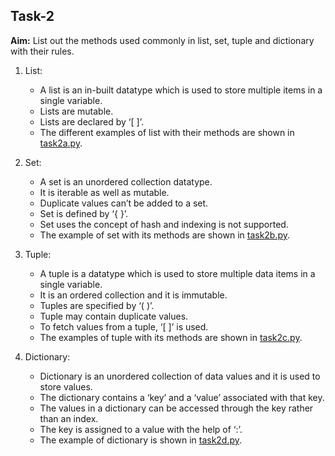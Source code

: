 ## Task-2

**Aim:** List out the methods used commonly in list, set, tuple and dictionary with their rules.

1.  List:
    *   A list is an in-built datatype which is used to store multiple items in a single variable.
    *   Lists are mutable.
    *   Lists are declared by ‘[ ]’.
    *   The different examples of list with their methods are shown in [task2a.py]().

2.  Set:
    *   A set is an unordered collection datatype.
    *   It is iterable as well as mutable.
    *   Duplicate values can’t be added to a set.
    *   Set is defined by ‘{ }’.
    *   Set uses the concept of hash and indexing is not supported.
    *   The example of set with its methods are shown in [task2b.py]().

3.  Tuple:
    *   A tuple is a datatype which is used to store multiple data items in a single variable.
    *   It is an ordered collection and it is immutable.
    *   Tuples are specified by ‘( )’.
    *   Tuple may contain duplicate values.
    *   To fetch values from a tuple, ‘[ ]’ is used.
    *   The examples of tuple with its methods are shown in [task2c.py]().

4.  Dictionary:
    *   Dictionary is an unordered collection of data values and it is used to store values.
    *   The dictionary contains a ‘key’ and a ‘value’ associated with that key.
    *   The values in a dictionary can be accessed through the key rather than an index. 
    *   The key is assigned to a value with the help of ‘:’.
    *   The example of dictionary is shown in [task2d.py]().
